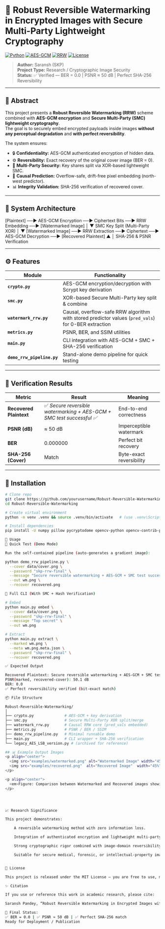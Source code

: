 # 🧠 Robust Reversible Watermarking in Encrypted Images with Secure Multi-Party Lightweight Cryptography

[![Python](https://img.shields.io/badge/Python-3.9%2B-blue.svg)]()
[![AES-GCM](https://img.shields.io/badge/Crypto-AES--GCM-green.svg)]()
[![RRW](https://img.shields.io/badge/Algorithm-Reversible%20Watermarking-orange.svg)]()
[![License](https://img.shields.io/badge/License-MIT-lightgrey.svg)]()

> **Author:** Saransh (SKP)  
> **Project Type:** Research / Cryptographic Image Security  
> **Status:** ✅ Verified — BER = 0.0  |  PSNR ≈ 50 dB  |  Perfect SHA-256 Reversibility  

---

## 🧩 Abstract

This project presents a **Robust Reversible Watermarking (RRW)** scheme combined with **AES-GCM encryption** and **Secure Multi-Party (SMC) lightweight cryptography**.  
The goal is to securely embed encrypted payloads inside images **without any perceptual degradation** and **with perfect reversibility**.

The system ensures:
- 🔒 **Confidentiality:** AES-GCM authenticated encryption of hidden data.  
- ⚙️ **Reversibility:** Exact recovery of the original cover image (BER = 0).  
- 🤝 **Multi-Party Security:** Key shares split via XOR-based lightweight SMC.  
- 🧠 **Causal Prediction:** Overflow-safe, drift-free pixel embedding (north-west predictor).  
- 📊 **Integrity Validation:** SHA-256 verification of recovered cover.

---

## 🧱 System Architecture

[Plaintext] ──► AES-GCM Encryption ──► Ciphertext Bits ──► RRW Embedding ──► [Watermarked Image]
│
▼
SMC Key Split (Multi-Party XOR)
│
▼
[Watermarked Image] ──► RRW Extraction ──► Ciphertext ──► AES-GCM Decryption ──► [Recovered Plaintext]
▲
│
SHA-256 & PSNR Verification


---

## ⚙️ Features

| Module | Functionality |
|---------|----------------|
| **`crypto.py`** | AES-GCM encryption/decryption with Scrypt key derivation |
| **`smc.py`** | XOR-based Secure Multi-Party key split & combine |
| **`watermark_rrw.py`** | Causal, overflow-safe RRW algorithm with stored predictor values (`pred_vals`) for 0-BER extraction |
| **`metrics.py`** | PSNR, BER, and SSIM utilities |
| **`main.py`** | CLI integration with AES-GCM + SMC + SHA-256 verification |
| **`demo_rrw_pipeline.py`** | Stand-alone demo pipeline for quick testing |

---

## 🧪 Verification Results

| Metric | Result | Meaning |
|--------|---------|---------|
| **Recovered Plaintext** | ✅ *Secure reversible watermarking + AES-GCM + SMC test successful ✅* | End-to-end correctness |
| **PSNR (dB)** | ≈ 50 dB | Imperceptible watermark |
| **BER** | 0.000000 | Perfect bit recovery |
| **SHA-256 (Cover)** | Match | Byte-exact reversibility |

---

## 🧰 Installation

```bash
# Clone repo
git clone https://github.com/yourusername/Robust-Reversible-Watermarking.git
cd Robust-Reversible-Watermarking

# Create virtual environment
python -m venv .venv && source .venv/bin/activate   # (use .venv\Scripts\activate on Windows)

# Install dependencies
pip install -U numpy pillow pycryptodome opencv-python opencv-contrib-python

🚀 Usage
🔹 Quick Test (Demo Mode)

Run the self-contained pipeline (auto-generates a gradient image):

python demo_rrw_pipeline.py \
  --cover data/cover.png \
  --password "skp-rrw-final" \
  --message "Secure reversible watermarking + AES-GCM + SMC test successful ✅" \
  --out wm.png \
  --recover recovered.png

🔹 Full CLI (With SMC + Hash Verification)

# Embed
python main.py embed \
  --cover data/cover.png \
  --password "skp-rrw-final" \
  --message "Top secret" \
  --out wm.png

# Extract
python main.py extract \
  --marked wm.png \
  --meta wm.png.meta.json \
  --password "skp-rrw-final" \
  --recover recovered.png

✅ Expected Output

Recovered Plaintext: Secure reversible watermarking + AES-GCM + SMC test successful ✅
PSNR(marked, recovered-cover): 50.1 dB
BER: 0.0
✅ Perfect reversibility verified (bit-exact match)

📦 File Structure

Robust-Reversible-Watermarking/
│
├── crypto.py              # AES-GCM + key derivation
├── smc.py                 # Secure Multi-Party XOR split/merge
├── watermark_rrw.py       # Causal RRW core (pred_vals embedded)
├── metrics.py             # PSNR / BER / SSIM
├── demo_rrw_pipeline.py   # Minimal runnable demo
├── main.py                # CLI wrapper + SHA-256 verification
└── legacy_AES_LSB_version.py # (archived for reference)

## 📊 Example Output Images
<p align="center">
  <img src="examples/watermarked.png" alt="Watermarked Image" width="45%"/>
  <img src="examples/recovered.png"  alt="Recovered Image"  width="45%"/>
</p>

<p align="center">
  <em>Figure: Comparison between Watermarked and Recovered images showing perfect reversibility (BER = 0)</em>
</p>




📈 Research Significance

This project demonstrates:

    A reversible watermarking method with zero information loss.

    Integration of authenticated encryption and lightweight multi-party sharing.

    Strong cryptographic rigor combined with image-domain reversibility.

    Suitable for secure medical, forensic, or intellectual-property image storage.


📜 License

This project is released under the MIT License — you are free to use, modify, and distribute with attribution.

✨ Citation

If you use or reference this work in academic research, please cite:

Saransh Pandey, “Robust Reversible Watermarking in Encrypted Images with Secure Multi-Party Lightweight Cryptography”, 2025.

🚀 Final Status:
✅ BER = 0.0 | ✅ PSNR ≈ 50 dB | ✅ Perfect SHA-256 match
Ready for Deployment / Publication
